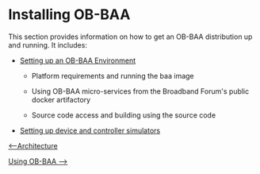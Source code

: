 
<a id="installing" />

Installing OB-BAA
=================

This section provides information on how to get an OB-BAA distribution
up and running. It includes:

- [Setting up an OB-BAA Environment](env/index.md#env)

    -   Platform requirements and running the baa image

    -   Using OB-BAA micro-services from the Broadband Forum\'s 
        public docker artifactory

    -   Source code access and building using the source code

- [Setting up device and controller simulators](sim/index.md#sim)

    
[<--Architecture](../architecture/index.md#architecture)

[Using OB-BAA -->](../using/index.md#using)